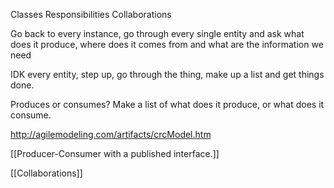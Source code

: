 Classes
Responsibilities
Collaborations

Go back to every instance, go through every single entity and ask what does it produce, where does it comes from and what are the information we need

IDK every entity, step up, go through the thing, make up a list and get things done.

Produces or consumes?
Make a list of what does it produce, or what does it consume.

http://agilemodeling.com/artifacts/crcModel.htm

[[Producer-Consumer with a published interface.]]

[[Collaborations]]